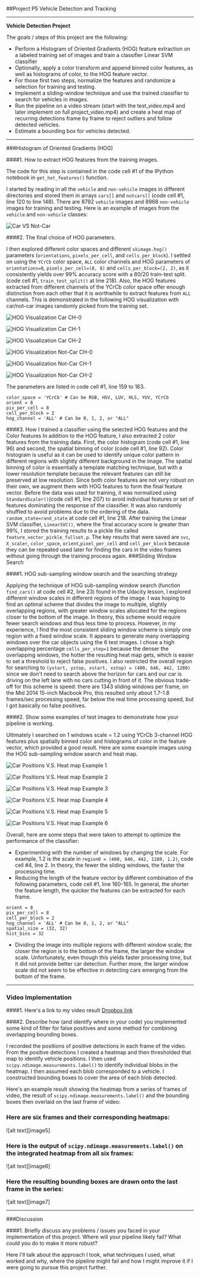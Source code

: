##Project P5 Vehicle Detection and Tracking

---

**Vehicle Detection Project**

The goals / steps of this project are the following:

* Perform a Histogram of Oriented Gradients (HOG) feature extraction on a labeled training set of images and train a classifier Linear SVM classifier
* Optionally, apply a color transform and append binned color features, as well as histograms of color, to the HOG feature vector. 
* For those first two steps, normalize the features and randomize a selection for training and testing.
* Implement a sliding-window technique and use the trained classifier to search for vehicles in images.
* Run the pipeline on a video stream (start with the test_video.mp4 and later implement on full project_video.mp4) and create a heat map of recurring detections frame by frame to reject outliers and follow detected vehicles.
* Estimate a bounding box for vehicles detected.

---

###Histogram of Oriented Gradients (HOG)

####1. How to extract HOG features from the training images.

The code for this step is contained in the code cell #1 of the IPython notebook in `get_hot_features()` function.  

I started by reading in all the `vehicle` and `non-vehicle` images in different directories and stored them in arrays `cars[]` and `notcars[]` (code cell #1, line 120 to line 148).  There are 8792 `vehicle` images and 8968 `non-vehicle` images for training and testing. Here is an example of images from the `vehicle` and `non-vehicle` classes:

![Car VS Not-Car](./output_images/car_not_car.png)


####2. The final choice of HOG parameters.

I then explored different color spaces and different `skimage.hog()` parameters (`orientations`, `pixels_per_cell`, and `cells_per_block`). I settled on using the `YCrCb` color space, `ALL` color channels and HOG parameters of `orientations=8`, `pixels_per_cell=(8, 8)` and `cells_per_block=(2, 2)`, as it consistently yields over 99% accuracy score with a 80/20 train-test split. (code cell #1, `train_test_split()` at line 218). Also, the HOG features extracted from different channels of the YCrCb color space offer enough distinction from each other that it is worthwhile to extract features from `ALL` channels. This is demonstrated in the following HOG visualization with car/not-car images randomly picked from the training set. 

![HOG Visualization  Car CH-0](./output_images/HOG_Visualization_Car_CH-0.png)

![HOG Visualization  Car CH-1](./output_images/HOG_Visualization_Car_CH-1.png)

![HOG Visualization  Car CH-2](./output_images/HOG_Visualization_Car_CH-2.png)

![HOG Visualization  Not-Car CH-0](./output_images/HOG_Visualization_Not-Car_CH-0.png)

![HOG Visualization  Not-Car CH-1](./output_images/HOG_Visualization_Not-Car_CH-1.png)

![HOG Visualization  Not-Car CH-2](./output_images/HOG_Visualization_Not-Car_CH-2.png)

The parameters are listed in code cell #1, line 159 to 163.

```
color_space = 'YCrCb' # Can be RGB, HSV, LUV, HLS, YUV, YCrCb
orient = 8
pix_per_cell = 8
cell_per_block = 2
hog_channel = 'ALL' # Can be 0, 1, 2, or "ALL"
```

####3. How I trained a classifier using the selected HOG features and the Color features
In addition to the HOG feature, I also extracted 2 color features from the training data. First, the color histogram (code cell #1, line 96) and second, the spatial binning of color (code cell #1, line 92). Color histogram is useful as it can be used to identify unique color pattern in different regions with slightly different background in the image. The spatial binning of color is essentially a template matching technique, but with a lower resolution template because the relevant features can still be preserved at low resolution. Since both color features are not very robust on their own, we augment them with HOG features to form the final feature vector.  Before the data was used for training, it was normalized using `StandardScaler()`(code cell #1, line 207) to avoid individual features or set of features dominating the response of the classifier. It was also randomly shuffled to avoid problems due to the ordering of the data. `random_state=rand_state` at code cell #1, line 218. After training the Linear SVM classifier, `LinearSVC()`, where the final accuracy score is greater than 99%, I stored the training results to a pickle file called `feature_vector_pickle_fullset.p`. The key results that were saved are `svc`, `X_scaler`, `color_space`, `orient`,`pixel_per_cell` and `cell_per_block` because they can be repeated used later for finding the cars in the video frames without going through the training process again.
###Sliding Window Search

####1. HOG sub-sampling window search and the searching strategy

Applying the technique of HOG sub-sampling window search (function `find_cars()` at code cell #2, line 23) found in the Udacity lesson, I explored different window scales in different regions of the image. I was hoping to find an optimal scheme that divides the image to multiple, slightly overlapping regions, with greater window scales allocated for the regions closer to the bottom of the image. In theory, this scheme would require fewer search windows and thus less time to process. However, in my experience, I find the most consistent sliding window scheme is simply one region with a fixed window scale. It appears to generate many overlapping windows over the car objects using the 6 test images. I chose a high overlapping percentage `cells_per_step=1` because the denser the overlapping windows, the hotter the resulting heat map gets, which is easier to set a threshold to reject false positives. I also restricted the overall region for searching to `(ystart, ystop, xstart, xstop) = (400, 646, 442, 1280)` since we don't need to search above the horizon for cars and our car is driving on the left lane with no cars cutting in front of it. The obvious trade-off for this scheme is speed: there are 1343 sliding windows per frame, on the Mid 2014 15-inch Macbook Pro, this resulted only about 1.7-1.8 frames/sec processing speed, far below the real time processing speed, but I got basically no false positives.


####2. Show some examples of test images to demonstrate how your pipeline is working. 

Ultimately I searched on 1 windows scale = 1.2 using YCrCb 3-channel HOG features plus spatially binned color and histograms of color in the feature vector, which provided a good result.  Here are some example images using the HOG sub-sampling window search and heat map.

![Car Positions V.S. Heat map Example 1](./output_images/car_positions_vs_heatmap0.png)

![Car Positions V.S. Heat map Example 2](./output_images/car_positions_vs_heatmap1.png)

![Car Positions V.S. Heat map Example 3](./output_images/car_positions_vs_heatmap2.png)

![Car Positions V.S. Heat map Example 4](./output_images/car_positions_vs_heatmap3.png)

![Car Positions V.S. Heat map Example 5](./output_images/car_positions_vs_heatmap4.png)

![Car Positions V.S. Heat map Example 6](./output_images/car_positions_vs_heatmap5.png)

Overall, here are some steps that were taken to attempt to optimize the performance of the classifier:

* Experimenting with the number of windows by changing the scale.
   For example, 1.2 is the scale in `region0 = (400, 646, 442, 1280, 1.2)`, code cell #4, line 2. In theory, the fewer the sliding windows, the faster the processing time.
* Reducing the length of the feature vector by different combination of the following parameters, code cell #1, line 160-165. In general, the shorter the feature length, the quicker the features can be extracted for each frame.

```
orient = 8
pix_per_cell = 8
cell_per_block = 2
hog_channel = 'ALL' # Can be 0, 1, 2, or "ALL"
spatial_size = (32, 32)
hist_bins = 32
```
* Dividing the image into multiple regions with different window scale; the closer the region is to the bottom of the frame, the larger the window scale. Unfortunately, even though this yields faster processing time, but it did not provide better car detection. Further more, the larger window scale did not seem to be effective in detecting cars emerging from the bottom of the frame.


---

### Video Implementation

####1. Here's a link to my video result [Dropbox link](https://www.dropbox.com/s/kccs61la8hi5qxi/vehicle_detection_project_video.mp4?dl=0)


####2. Describe how (and identify where in your code) you implemented some kind of filter for false positives and some method for combining overlapping bounding boxes.

I recorded the positions of positive detections in each frame of the video.  From the positive detections I created a heatmap and then thresholded that map to identify vehicle positions.  I then used `scipy.ndimage.measurements.label()` to identify individual blobs in the heatmap.  I then assumed each blob corresponded to a vehicle.  I constructed bounding boxes to cover the area of each blob detected.  

Here's an example result showing the heatmap from a series of frames of video, the result of `scipy.ndimage.measurements.label()` and the bounding boxes then overlaid on the last frame of video:

### Here are six frames and their corresponding heatmaps:

![alt text][image5]

### Here is the output of `scipy.ndimage.measurements.label()` on the integrated heatmap from all six frames:
![alt text][image6]

### Here the resulting bounding boxes are drawn onto the last frame in the series:
![alt text][image7]



---

###Discussion

####1. Briefly discuss any problems / issues you faced in your implementation of this project.  Where will your pipeline likely fail?  What could you do to make it more robust?

Here I'll talk about the approach I took, what techniques I used, what worked and why, where the pipeline might fail and how I might improve it if I were going to pursue this project further.  

